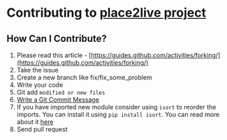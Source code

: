 # Contributing to [place2live project](https://github.com/serhii73/place2live)

## How Can I Contribute?
1. Please read this article - [https://guides.github.com/activities/forking/](https://guides.github.com/activities/forking/)
2. Take the issue
3. Create a new branch like fix/fix_some_problem
4. Write your code
5. Git add `modified or new files`
6. [Write a Git Commit Message](https://chris.beams.io/posts/git-commit/)
7. If you have imported new module consider using `isort` to reorder the imports.
You can install it using `pip install isort`.
You can read more about it [here](https://pypi.org/project/isort/)
8. Send pull request
